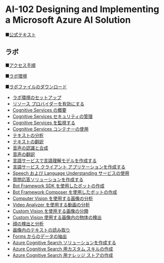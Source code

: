 # AI-102 Designing and Implementing a Microsoft Azure AI Solution

■[公式テキスト](https://learn.microsoft.com/ja-jp/training/courses/ai-102t00?wt.mc_id=esi_m2l_content_wwl#study-guide)

## ラボ

■[アクセス手順](https://publicfilestor.blob.core.windows.net/ai102/Opening.pdf)

■[ラボ環境](https://aka.ms/lab-env)

■[ラボファイルのダウンロード](https://github.com/MicrosoftLearning/AI-102-AIEngineer/archive/refs/heads/master.zip)

* [ラボ環境のセットアップ](https://github.com/MTT-ja/AI-102-AIEngineer.ja-jp/blob/main/Instructions/00-setup.md)
* [リソース プロバイダーを有効にする](https://github.com/MTT-ja/AI-102-AIEngineer.ja-jp/blob/main/Instructions/00-update-resource-providers.md)
* [Cognitive Services の概要](https://github.com/MTT-ja/AI-102-AIEngineer.ja-jp/blob/main/Instructions/01-get-started-cognitive-services.md)
* [Cognitive Services セキュリティの管理](https://github.com/MTT-ja/AI-102-AIEngineer.ja-jp/blob/main/Instructions/02-cognitive-services-security.md)
* [Cognitive Services を監視する](https://github.com/MTT-ja/AI-102-AIEngineer.ja-jp/blob/main/Instructions/03-monitor-cognitive-services.md)
* [Cognitive Services コンテナーの使用](https://github.com/MTT-ja/AI-102-AIEngineer.ja-jp/blob/main/Instructions/04-use-a-container.md)
* [テキストの分析](https://github.com/MTT-ja/AI-102-AIEngineer.ja-jp/blob/main/Instructions/05-analyze-text.md)
* [テキストの翻訳](https://github.com/MTT-ja/AI-102-AIEngineer.ja-jp/blob/main/Instructions/06-translate-text.md)
* [音声の認識と合成](https://github.com/MTT-ja/AI-102-AIEngineer.ja-jp/blob/main/Instructions/07-speech.md)
* [音声の翻訳](https://github.com/MTT-ja/AI-102-AIEngineer.ja-jp/blob/main/Instructions/08-translate-speech.md)
* [言語サービスで言語理解モデルを作成する](https://github.com/MTT-ja/AI-102-AIEngineer.ja-jp/blob/main/Instructions/09b-language-understanding-(preview).md)
* [言語サービス クライアント アプリケーションを作成する](https://github.com/MTT-ja/AI-102-AIEngineer.ja-jp/blob/main/Instructions/10b-language-understanding-client-(preview).md)
* [Speech および Language Understanding サービスの使用](https://github.com/MTT-ja/AI-102-AIEngineer.ja-jp/blob/main/Instructions/11-language-understanding-speech.md)
* [質問応答ソリューションを作成する](https://github.com/MTT-ja/AI-102-AIEngineer.ja-jp/blob/japanese/Instructions/12-qna-maker.md)
* [Bot Framework SDK を使用したボットの作成](https://github.com/MTT-ja/AI-102-AIEngineer.ja-jp/blob/main/Instructions/13-bot-framework.md)
* [Bot Framework Composer を使用したボットの作成](https://github.com/MTT-ja/AI-102-AIEngineer.ja-jp/blob/main/Instructions/14-bot-composer.md)
* [Computer Vision を使用する画像の分析](https://github.com/MTT-ja/AI-102-AIEngineer.ja-jp/blob/main/Instructions/15-computer-vision.md)
* [Video Analyzer を使用する動画の分析](https://github.com/MTT-ja/AI-102-AIEngineer.ja-jp/blob/main/Instructions/16-video-indexer.md)
* [Custom Vision を使用する画像の分類](https://github.com/MTT-ja/AI-102-AIEngineer.ja-jp/blob/main/Instructions/17-image-classification.md)
* [Custom Vision 使用する画像内の物体の検出](https://github.com/MTT-ja/AI-102-AIEngineer.ja-jp/blob/main/Instructions/18-object-detection.md)
* [顔の検出と分析](https://github.com/MTT-ja/AI-102-AIEngineer.ja-jp/blob/main/Instructions/19-face-service.md)
* [画像内のテキストの読み取り](https://github.com/MTT-ja/AI-102-AIEngineer.ja-jp/blob/main/Instructions/20-ocr.md)
* [Forms からのデータの抽出](https://github.com/MTT-ja/AI-102-AIEngineer.ja-jp/blob/main/Instructions/21-form-recognizer.md)
* [Azure Cognitive Search ソリューションを作成する](https://github.com/MTT-ja/AI-102-AIEngineer.ja-jp/blob/main/Instructions/22-azure-search.md)
* [Azure Cognitive Search 用カスタム スキルの作成](https://github.com/MTT-ja/AI-102-AIEngineer.ja-jp/blob/main/Instructions/23-search-skills.md)
* [Azure Cognitive Search 用ナレッジ ストアの作成](https://github.com/MTT-ja/AI-102-AIEngineer.ja-jp/blob/main/Instructions/24-knowledge-store.md)

